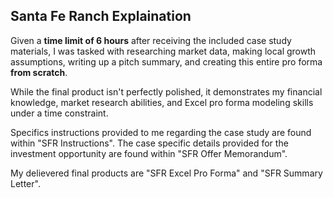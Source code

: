 ## Santa Fe Ranch Explaination

Given a **time limit of 6 hours** after receiving the included case study materials, I was tasked with researching market data, making local growth assumptions, writing up a pitch summary, and creating this entire pro forma **from scratch**. 

While the final product isn't perfectly polished, it demonstrates my financial knowledge, market research abilities, and Excel pro forma modeling skills under a time constraint.

Specifics instructions provided to me regarding the case study are found within "SFR Instructions". The case specific details provided for the investment opportunity are found within "SFR Offer Memorandum". 

My delievered final products are "SFR Excel Pro Forma" and "SFR Summary Letter".